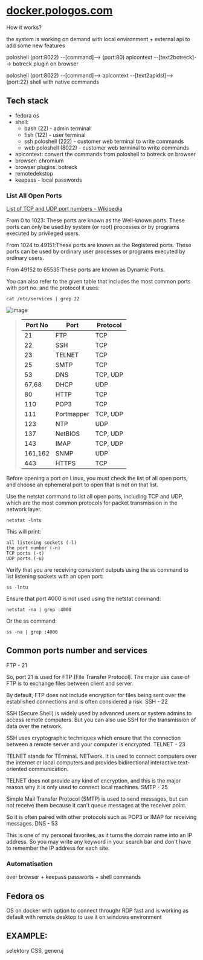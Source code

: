# [docker.pologos.com](http://docker.pologos.com)

How it works?

the system is working on demand with local environment + external api to add some new features

poloshell (port:8022) --[command]--> (port:80) apicontext --[text2botreck]--> botreck plugin on browser

poloshell (port:8022) --[command]--> apicontext --[text2apidsl]--> (port:22) shell with native commands



## Tech stack

+ fedora os 
+ shell:
  + bash (22) - admin terminal
  + fish (122) - user terminal
  + ssh poloshell (222) - customer web terminal to write commands
  + web poloshell (8022) - customer web terminal to write commands
+ apicontext: convert the commands from poloshell to botreck on browser
+ browser: chromium 
+ browser plugins: botreck 
+ remotedekstop
+ keepass - local passwords


### List All Open Ports

[List of TCP and UDP port numbers - Wikipedia](https://en.wikipedia.org/wiki/List_of_TCP_and_UDP_port_numbers)


From 0 to 1023: These ports are known as the Well-known ports. These ports can only be used by system (or root) processes or by programs executed by privileged users.

From 1024 to 49151:These ports are known as the Registered ports. These ports can be used by ordinary user processes or programs executed by ordinary users.

From 49152 to 65535:These ports are known as Dynamic Ports.
    

You can also refer to the given table that includes the most common ports with port no. and the protocol it uses:


    cat /etc/services | grep 22

![image](https://user-images.githubusercontent.com/5669657/228294453-df5acf20-48f2-4c6f-a658-71fef22b1b3d.png)


> | Port No | Port | Protocol |
> | --- | --- | --- |
> | 21 | FTP | TCP |
> | 22 | SSH | TCP |
> | 23 | TELNET | TCP |
> | 25 | SMTP | TCP |
> | 53 | DNS | TCP, UDP |
> | 67,68 | DHCP | UDP |
> | 80 | HTTP | TCP |
> | 110 | POP3 | TCP |
> | 111 | Portmapper | TCP, UDP |
> | 123 | NTP | UDP |
> | 137 | NetBIOS | TCP, UDP |
> | 143 | IMAP | TCP, UDP |
> | 161,162 | SNMP | UDP |
> | 443 | HTTPS | TCP |



Before opening a port on Linux, you must check the list of all open ports, and choose an ephemeral port to open that is not on that list.

Use the netstat command to list all open ports, including TCP and UDP, which are the most common protocols for packet transmission in the network layer.

    netstat -lntu

This will print:

    all listening sockets (-l)
    the port number (-n)
    TCP ports (-t)
    UDP ports (-u)


Verify that you are receiving consistent outputs using the ss command to list listening sockets with an open port:

    ss -lntu



Ensure that port 4000 is not used using the netstat command:

    netstat -na | grep :4000

Or the ss command:

    ss -na | grep :4000



## Common ports number and services

FTP - 21

So, port 21 is used for FTP (File Transfer Protocol). The major use case of FTP is to exchange files between client and server.

By default, FTP does not include encryption for files being sent over the established connections and is often considered a risk.
SSH - 22

SSH (Secure Shell) is widely used by advanced users or system admins to access remote computers. But you can also use SSH for the transmission of data over the network.

SSH uses cryptographic techniques which ensure that the connection between a remote server and your computer is encrypted.
TELNET - 23

TELNET stands for TErminaL NETwork. It is used to connect computers over the internet or local computers and provides bidirectional interactive text-oriented communication.

TELNET does not provide any kind of encryption, and this is the major reason why it is only used to connect local machines.
SMTP - 25

Simple Mail Transfer Protocol (SMTP) is used to send messages, but can not receive them because it can't queue messages at the receiver point.

So it is often paired with other protocols such as POP3 or IMAP for receiving messages.
DNS - 53

This is one of my personal favorites, as it turns the domain name into an IP address. So you may write any keyword in your search bar and don't have to remember the IP address for each site.


### Automatisation

over browser + keepass passworts + shell commands


## Fedora os

OS on docker with option to connect throughr RDP
fast and is working as default with remote desktop to use it on windows environment


## EXAMPLE:

selektory CSS, generuj 


